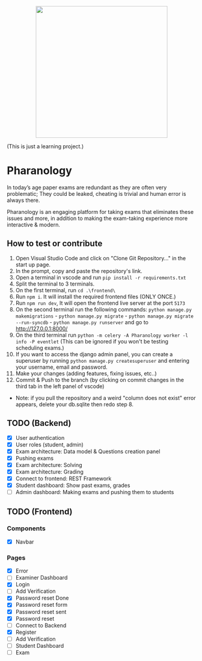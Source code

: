 <p align="center">
  <img src="https://user-images.githubusercontent.com/38553310/228974599-086051fd-71ef-4820-a42d-0a7d4dd5628f.png" width=350>
</p>

(This is just a learning project.)

# Pharanology

In today’s age paper exams are redundant as they are often very problematic; They could be leaked, cheating is trivial and human error is always there.

Pharanology is an engaging platform for taking exams that eliminates these issues and more, in addition to making the exam-taking experience more interactive & modern.

## How to test or contribute

1. Open Visual Studio Code and click on "Clone Git Repository..." in the start up page.
2. In the prompt, copy and paste the repository's link.
3. Open a terminal in vscode and run `pip install -r requirements.txt`
4. Split the terminal to 3 terminals.
5. On the first terminal, run `cd .\frontend\`
6. Run `npm i`. It will install the required frontend files (ONLY ONCE.)
7. Run `npm run dev`, It will open the frontend live server at the port `5173`
8. On the second terminal run the following commands: `python manage.py makemigrations` - `python manage.py migrate` - `python manage.py migrate --run-syncdb` - `python manage.py runserver` and go to http://127.0.0.1:8000/
9. On the third terminal run `python -m celery -A Pharanology worker -l info -P eventlet` (This can be ignored if you won't be testing scheduling exams.)
10. If you want to access the django admin panel, you can create a superuser by running `python manage.py createsuperuser` and entering your username, email and password.
11. Make your changes (adding features, fixing issues, etc..)
12. Commit & Push to the branch (by clicking on commit changes in the third tab in the left panel of vscode)

- Note: if you pull the repository and a weird "column does not exist" error appears, delete your db.sqlite then redo step 8.

## TODO (Backend)

- [x] User authentication
- [x] User roles (student, admin)
- [x] Exam architecture: Data model & Questions creation panel
- [x] Pushing exams
- [x] Exam architecture: Solving
- [x] Exam architecture: Grading
- [x] Connect to frontend: REST Framework
- [x] Student dashboard: Show past exams, grades
- [ ] Admin dashboard: Making exams and pushing them to students

## TODO (Frontend)

### Components

- [x] Navbar

### Pages

- [x] Error
- [ ] Examiner Dashboard
- [x] Login
- [ ] Add Verification
- [x] Password reset Done
- [x] Password reset form
- [x] Password reset sent
- [x] Password reset
- [ ] Connect to Backend
- [x] Register
- [ ] Add Verification
- [ ] Student Dashboard
- [ ] Exam
